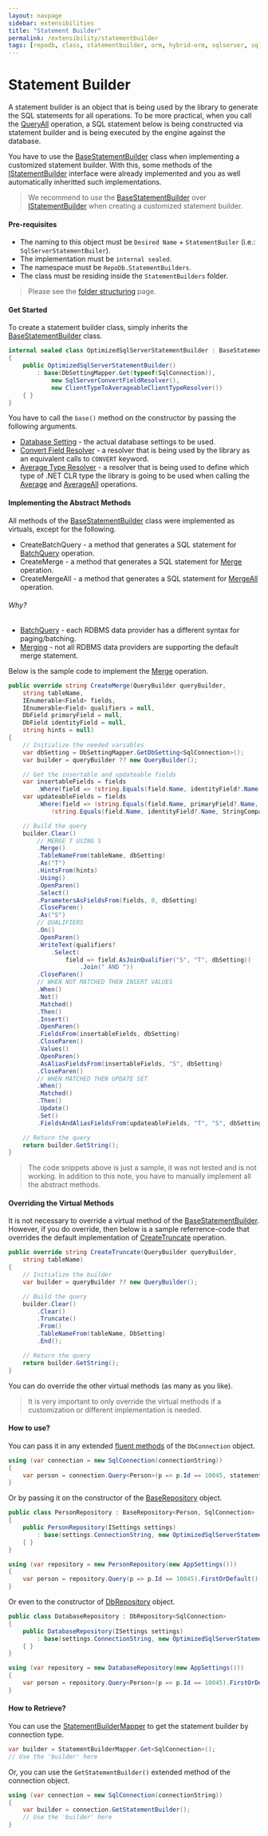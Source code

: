```yaml
---
layout: navpage
sidebar: extensibilities
title: "Statement Builder"
permalink: /extensibility/statementbuilder
tags: [repodb, class, statementbuilder, orm, hybrid-orm, sqlserver, sqlite, mysql, postgresql]
---
```


# Statement Builder

A statement builder is an object that is being used by the library to generate the SQL statements for all operations. To be more practical, when you call the [QueryAll](/operation/queryall) operation, a SQL statement below is being constructed via statement builder and is being executed by the engine against the database.

You have to use the [BaseStatementBuilder](/class/basestatementbuilder) class when implementing a customized statement builder. With this, some methods of the [IStatementBuilder](/interface/istatementbuilder) interface were already implemented and you as well automatically inheritted such implementations.

> We recommend to use the [BaseStatementBuilder](/class/basestatementbuilder) over [IStatementBuilder](/interface/istatementbuilder) when creating a customized statement builder.

#### Pre-requisites

- The naming to this object must be `Desired Name` + `StatementBuiler` (i.e.: `SqlServerStatementBuiler`).
- The implementation must be `internal sealed`.
- The namespace must be `RepoDb.StatementBuilders`.
- The class must be residing inside the `StatementBuilders` folder.

> Please see the [folder structuring](/extensibility/folderstructuring) page.

#### Get Started

To create a statement builder class, simply inherits the [BaseStatementBuilder](/class/basestatementbuilder) class.

```csharp
internal sealed class OptimizedSqlServerStatementBuilder : BaseStatementBuilder
{
    public OptimizedSqlServerStatementBuilder()
        : base(DbSettingMapper.Get(typeof(SqlConnection)),
            new SqlServerConvertFieldResolver(),
            new ClientTypeToAverageableClientTypeResolver())
    { }
}
```

You have to call the `base()` method on the constructor by passing the following arguments.

- [Database Setting](/extensibility/databasesetting) - the actual database settings to be used.
- [Convert Field Resolver](/extensibility/convertfieldresolver) - a resolver that is being used by the library as an equivalent calls to `CONVERT` keyword.
- [Average Type Resolver](/extensibility/averagetyperesolver) - a resolver that is being used to define which type of .NET CLR type the library is going to be used when calling the [Average](/operation/average) and [AverageAll](/operation/averageall) operations.

#### Implementing the Abstract Methods

All methods of the [BaseStatementBuilder](/class/basestatementbuilder) class were implemented as virtuals, except for the following.

- CreateBatchQuery - a method that generates a SQL statement for [BatchQuery](/operation/batchquery) operation.
- CreateMerge - a method that generates a SQL statement for [Merge](/operation/merge) operation.
- CreateMergeAll - a method that generates a SQL statement for [MergeAll](/operation/mergeall) operation.

###### Why?

- [BatchQuery](/operation/batchquery) - each RDBMS data provider has a different syntax for paging/batching.
- [Merging](/operation/merge) - not all RDBMS data providers are supporting the default merge statement.

Below is the sample code to implement the [Merge](/operation/merge) operation.

```csharp
public override string CreateMerge(QueryBuilder queryBuilder,
    string tableName,
    IEnumerable<Field> fields,
    IEnumerable<Field> qualifiers = null,
    DbField primaryField = null,
    DbField identityField = null,
    string hints = null)
{
    // Initialize the needed variables
    var dbSetting = DbSettingMapper.GetDbSetting<SqlConnection>();
    var builder = queryBuilder ?? new QueryBuilder();

    // Get the insertable and updateable fields
    var insertableFields = fields
        .Where(field => !string.Equals(field.Name, identityField?.Name, StringComparison.OrdinalIgnoreCase));
    var updateableFields = fields
        .Where(field => !string.Equals(field.Name, primaryField?.Name, StringComparison.OrdinalIgnoreCase) &&
            !string.Equals(field.Name, identityField?.Name, StringComparison.OrdinalIgnoreCase));

    // Build the query
    builder.Clear()
        // MERGE T USING S
        .Merge()
        .TableNameFrom(tableName, dbSetting)
        .As("T")
        .HintsFrom(hints)
        .Using()
        .OpenParen()
        .Select()
        .ParametersAsFieldsFrom(fields, 0, dbSetting)
        .CloseParen()
        .As("S")
        // QUALIFIERS
        .On()
        .OpenParen()
        .WriteText(qualifiers?
            .Select(
                field => field.AsJoinQualifier("S", "T", dbSetting))
                    .Join(" AND "))
        .CloseParen()
        // WHEN NOT MATCHED THEN INSERT VALUES
        .When()
        .Not()
        .Matched()
        .Then()
        .Insert()
        .OpenParen()
        .FieldsFrom(insertableFields, dbSetting)
        .CloseParen()
        .Values()
        .OpenParen()
        .AsAliasFieldsFrom(insertableFields, "S", dbSetting)
        .CloseParen()
        // WHEN MATCHED THEN UPDATE SET
        .When()
        .Matched()
        .Then()
        .Update()
        .Set()
        .FieldsAndAliasFieldsFrom(updateableFields, "T", "S", dbSetting);

	// Return the query
    return builder.GetString();
}
```

> The code snippets above is just a sample, it was not tested and is not working. In addition to this note, you have to manually implement all the abstract methods.

#### Overriding the Virtual Methods

It is not necessary to override a virtual method of the [BaseStatementBuilder](/class/basestatementbuilder). However, if you do override, then below is a sample referrence-code that overrides the default implementation of [CreateTruncate](/operation/truncate) operation.

```csharp
public override string CreateTruncate(QueryBuilder queryBuilder,
	string tableName)
{
	// Initialize the builder
	var builder = queryBuilder ?? new QueryBuilder();

	// Build the query
	builder.Clear()
		.Clear()
		.Truncate()
		.From()
		.TableNameFrom(tableName, DbSetting)
		.End();

	// Return the query
	return builder.GetString();
}
```

You can do override the other virtual methods (as many as you like).

> It is very important to only override the virtual methods if a customization or different implementation is needed.

#### How to use?

You can pass it in any extended [fluent methods](/docs#fluent-methods) of the `DbConnection` object.

```csharp
using (var connection = new SqlConnection(connectionString))
{
    var person = connection.Query<Person>(p => p.Id == 10045, statementBuilder: new OptimizedSqlServerStatementBuilder()).FirstOrDefault();
}
```

Or by passing it on the constructor of the [BaseRepository](/class/baserepository) object.

```csharp
public class PersonRepository : BaseRepository<Person, SqlConnection>
{
    public PersonRepository(ISettings settings)
        : base(settings.ConnectionString, new OptimizedSqlServerStatementBuilder())
    { }
}

using (var repository = new PersonRepository(new AppSettings()))
{
    var person = repository.Query(p => p.Id == 10045).FirstOrDefault();
}
```

Or even to the constructor of [DbRepository](/class/dbrepository) object.

```csharp
public class DatabaseRepository : DbRepository<SqlConnection>
{
    public DatabaseRepository(ISettings settings)
        : base(settings.ConnectionString, new OptimizedSqlServerStatementBuilder())
    { }
}

using (var repository = new DatabaseRepository(new AppSettings()))
{
    var person = repository.Query<Person>(p => p.Id == 10045).FirstOrDefault();
}
```

#### How to Retrieve?

You can use the [StatementBuilderMapper](/mapper/statementbuildermapper) to get the statement builder by connection type.

```csharp
var builder = StatementBuilderMapper.Get<SqlConnection>();
// Use the 'builder' here
```

Or, you can use the `GetStatementBuilder()` extended method of the connection object.

```csharp
using (var connection = new SqlConnection(connectionString))
{
    var builder = connection.GetStatementBuilder();
    // Use the 'builder' here
}
```